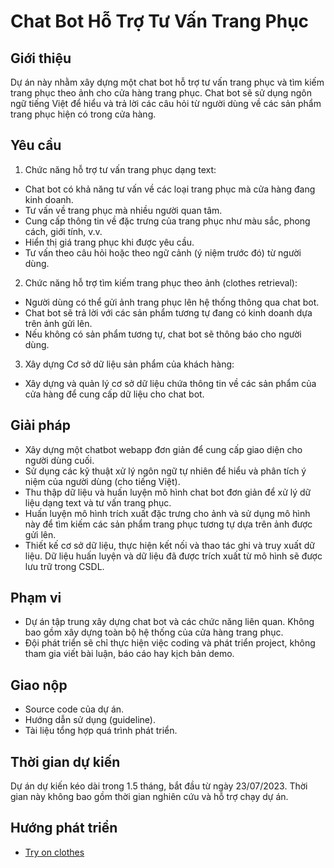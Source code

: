 # Chat Bot Hỗ Trợ Tư Vấn Trang Phục

## Giới thiệu

Dự án này nhằm xây dựng một chat bot hỗ trợ tư vấn trang phục và tìm kiếm trang phục theo ảnh cho cửa hàng trang phục. Chat bot sẽ sử dụng ngôn ngữ tiếng Việt để hiểu và trả lời các câu hỏi từ người dùng về các sản phẩm trang phục hiện có trong cửa hàng.

## Yêu cầu

1. Chức năng hỗ trợ tư vấn trang phục dạng text:

- Chat bot có khả năng tư vấn về các loại trang phục mà cửa hàng đang kinh doanh.
- Tư vấn về trang phục mà nhiều người quan tâm.
- Cung cấp thông tin về đặc trưng của trang phục như màu sắc, phong cách, giới tính, v.v.
- Hiển thị giá trang phục khi được yêu cầu.
- Tư vấn theo câu hỏi hoặc theo ngữ cảnh (ý niệm trước đó) từ người dùng.

2. Chức năng hỗ trợ tìm kiếm trang phục theo ảnh (clothes retrieval):

- Người dùng có thể gửi ảnh trang phục lên hệ thống thông qua chat bot.
- Chat bot sẽ trả lời với các sản phẩm tương tự đang có kinh doanh dựa trên ảnh gửi lên.
- Nếu không có sản phẩm tương tự, chat bot sẽ thông báo cho người dùng.

3. Xây dựng Cơ sở dữ liệu sản phẩm của khách hàng:

- Xây dựng và quản lý cơ sở dữ liệu chứa thông tin về các sản phẩm của cửa hàng để cung cấp dữ liệu cho chat bot.

## Giải pháp

- Xây dựng một chatbot webapp đơn giản để cung cấp giao diện cho người dùng cuối.
- Sử dụng các kỹ thuật xử lý ngôn ngữ tự nhiên để hiểu và phân tích ý niệm của người dùng (cho tiếng Việt).
- Thu thập dữ liệu và huấn luyện mô hình chat bot đơn giản để xử lý dữ liệu dạng text và tư vấn trang phục.
- Huấn luyện mô hình trích xuất đặc trưng cho ảnh và sử dụng mô hình này để tìm kiếm các sản phẩm trang phục tương tự dựa trên ảnh được gửi lên.
- Thiết kế cơ sở dữ liệu, thực hiện kết nối và thao tác ghi và truy xuất dữ liệu. Dữ liệu huấn luyện và dữ liệu đã được trích xuất từ mô hình sẽ được lưu trữ trong CSDL.

## Phạm vi

- Dự án tập trung xây dựng chat bot và các chức năng liên quan. Không bao gồm xây dựng toàn bộ hệ thống của cửa hàng trang phục.
- Đội phát triển sẽ chỉ thực hiện việc coding và phát triển project, không tham gia viết bài luận, báo cáo hay kịch bản demo.

## Giao nộp

- Source code của dự án.
- Hướng dẫn sử dụng (guideline).
- Tài liệu tổng hợp quá trình phát triển.

## Thời gian dự kiến

Dự án dự kiến kéo dài trong 1.5 tháng, bắt đầu từ ngày 23/07/2023. Thời gian này không bao gồm thời gian nghiên cứu và hỗ trợ chạy dự án.

## Hướng phát triển

- [Try on clothes](https://github.com/search?q=deepfashion&type=repositories)
